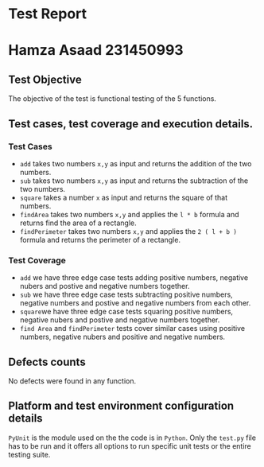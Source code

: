 # Test Report
# Hamza Asaad 231450993

## Test Objective

The objective of the test is functional testing of the 5 functions.

## Test cases, test coverage and execution details.

### Test Cases
- ```add``` takes two numbers ```x,y``` as input and returns the addition of the two numbers.
- ```sub``` takes two numbers ```x,y``` as input and returns the subtraction of the two numbers.
- ```square``` takes a number ```x``` as input and returns the square of that numbers.
- ```findArea``` takes two numbers ```x,y``` and applies the ```l * b``` formula and returns find the area of a rectangle.
- ```findPerimeter``` takes two numbers ```x,y``` and applies the ```2 ( l + b )``` formula and returns the perimeter of a rectangle.

### Test Coverage
- ```add``` we have three edge case tests adding positive numbers, negative nubers and postive and negative numbers together.
- ```sub``` we have three edge case tests subtracting positive numbers, negative numbers and postive and negative numbers from each other.
- ```square```we have three edge case tests squaring positive numbers, negative nubers and postive and negative numbers together.
- ```find Area``` and  ```findPerimeter``` tests cover similar cases using positive numbers, negative nubers and positive and negative numbers.

## Defects counts

No defects were found in any function.

## Platform and test environment configuration details

```PyUnit``` is the module used on the the code is in ```Python```. Only the  ```test.py``` file has to be run and it offers all options to run specific unit tests or the entire testing suite.
